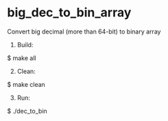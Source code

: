# big_dec_to_bin_array
Convert big decimal (more than 64-bit) to binary array

1) Build:

$ make all

2) Clean:

$ make clean

3) Run:

$ ./dec_to_bin
